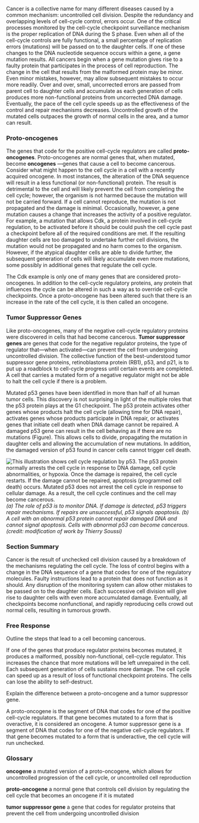 Cancer is a collective name for many different diseases caused by a common mechanism: uncontrolled cell division. Despite the redundancy and overlapping levels of cell-cycle control, errors occur. One of the critical processes monitored by the cell-cycle checkpoint surveillance mechanism is the proper replication of DNA during the S phase. Even when all of the cell-cycle controls are fully functional, a small percentage of replication errors (mutations) will be passed on to the daughter cells. If one of these changes to the DNA nucleotide sequence occurs within a gene, a gene mutation results. All cancers begin when a gene mutation gives rise to a faulty protein that participates in the process of cell reproduction. The change in the cell that results from the malformed protein may be minor. Even minor mistakes, however, may allow subsequent mistakes to occur more readily. Over and over, small, uncorrected errors are passed from parent cell to daughter cells and accumulate as each generation of cells produces more non-functional proteins from uncorrected DNA damage. Eventually, the pace of the cell cycle speeds up as the effectiveness of the control and repair mechanisms decreases. Uncontrolled growth of the mutated cells outpaces the growth of normal cells in the area, and a tumor can result.

### Proto-oncogenes

The genes that code for the positive cell-cycle regulators are called **proto-oncogenes**. Proto-oncogenes are normal genes that, when mutated, become **oncogenes** —genes that cause a cell to become cancerous. Consider what might happen to the cell cycle in a cell with a recently acquired oncogene. In most instances, the alteration of the DNA sequence will result in a less functional (or non-functional) protein. The result is detrimental to the cell and will likely prevent the cell from completing the cell cycle; however, the organism is not harmed because the mutation will not be carried forward. If a cell cannot reproduce, the mutation is not propagated and the damage is minimal. Occasionally, however, a gene mutation causes a change that increases the activity of a positive regulator. For example, a mutation that allows Cdk, a protein involved in cell-cycle regulation, to be activated before it should be could push the cell cycle past a checkpoint before all of the required conditions are met. If the resulting daughter cells are too damaged to undertake further cell divisions, the mutation would not be propagated and no harm comes to the organism. However, if the atypical daughter cells are able to divide further, the subsequent generation of cells will likely accumulate even more mutations, some possibly in additional genes that regulate the cell cycle.

The Cdk example is only one of many genes that are considered proto-oncogenes. In addition to the cell-cycle regulatory proteins, any protein that influences the cycle can be altered in such a way as to override cell-cycle checkpoints. Once a proto-oncogene has been altered such that there is an increase in the rate of the cell cycle, it is then called an oncogene.

### Tumor Suppressor Genes

Like proto-oncogenes, many of the negative cell-cycle regulatory proteins were discovered in cells that had become cancerous. **Tumor suppressor genes** are genes that code for the negative regulator proteins, the type of regulator that—when activated—can prevent the cell from undergoing uncontrolled division. The collective function of the best-understood tumor suppressor gene proteins, retinoblastoma protein (RB1), p53, and p21, is to put up a roadblock to cell-cycle progress until certain events are completed. A cell that carries a mutated form of a negative regulator might not be able to halt the cell cycle if there is a problem.

Mutated p53 genes have been identified in more than half of all human tumor cells. This discovery is not surprising in light of the multiple roles that the p53 protein plays at the G1 checkpoint. The p53 protein activates other genes whose products halt the cell cycle (allowing time for DNA repair), activates genes whose products participate in DNA repair, or activates genes that initiate cell death when DNA damage cannot be repaired. A damaged p53 gene can result in the cell behaving as if there are no mutations (Figure). This allows cells to divide, propagating the mutation in daughter cells and allowing the accumulation of new mutations. In addition, the damaged version of p53 found in cancer cells cannot trigger cell death.

![This illustration shows cell cycle regulation by p53. The p53 protein normally arrests the cell cycle in response to DNA damage, cell cycle abnormalities, or hypoxia. Once the damage is repaired, the cell cycle restarts. If the damage cannot be repaired, apoptosis \(programmed cell death\) occurs. Mutated p53 does not arrest the cell cycle in response to cellular damage. As a result, the cell cycle continues and the cell may become cancerous.][1] _(a) The role of p53 is to monitor DNA. If damage is detected, p53 triggers repair mechanisms. If repairs are unsuccessful, p53 signals apoptosis. (b) A cell with an abnormal p53 protein cannot repair damaged DNA and cannot signal apoptosis. Cells with abnormal p53 can become cancerous. (credit: modification of work by Thierry Soussi)_

### Section Summary

Cancer is the result of unchecked cell division caused by a breakdown of the mechanisms regulating the cell cycle. The loss of control begins with a change in the DNA sequence of a gene that codes for one of the regulatory molecules. Faulty instructions lead to a protein that does not function as it should. Any disruption of the monitoring system can allow other mistakes to be passed on to the daughter cells. Each successive cell division will give rise to daughter cells with even more accumulated damage. Eventually, all checkpoints become nonfunctional, and rapidly reproducing cells crowd out normal cells, resulting in tumorous growth.

### Free Response

Outline the steps that lead to a cell becoming cancerous.

If one of the genes that produce regulator proteins becomes mutated, it produces a malformed, possibly non-functional, cell-cycle regulator. This increases the chance that more mutations will be left unrepaired in the cell. Each subsequent generation of cells sustains more damage. The cell cycle can speed up as a result of loss of functional checkpoint proteins. The cells can lose the ability to self-destruct.

Explain the difference between a proto-oncogene and a tumor suppressor gene.

A proto-oncogene is the segment of DNA that codes for one of the positive cell-cycle regulators. If that gene becomes mutated to a form that is overactive, it is considered an oncogene. A tumor suppressor gene is a segment of DNA that codes for one of the negative cell-cycle regulators. If that gene becomes mutated to a form that is underactive, the cell cycle will run unchecked.

### Glossary

**oncogene** a mutated version of a proto-oncogene, which allows for uncontrolled progression of the cell cycle, or uncontrolled cell reproduction

**proto-oncogene** a normal gene that controls cell division by regulating the cell cycle that becomes an oncogene if it is mutated

**tumor suppressor gene** a gene that codes for regulator proteins that prevent the cell from undergoing uncontrolled division

   [1]: https://cnx.org/resources/f10a91d11a0d927fe47130d2d1f859ad3595df09/Figure_06_03_01.jpg

